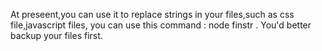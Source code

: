 At preseent,you can use it to replace strings in your files,such as css file,javascript files,
you can use this command : node finstr <file or path name >  <lookingfor string >   <replacestring>.
You'd better backup your files first.